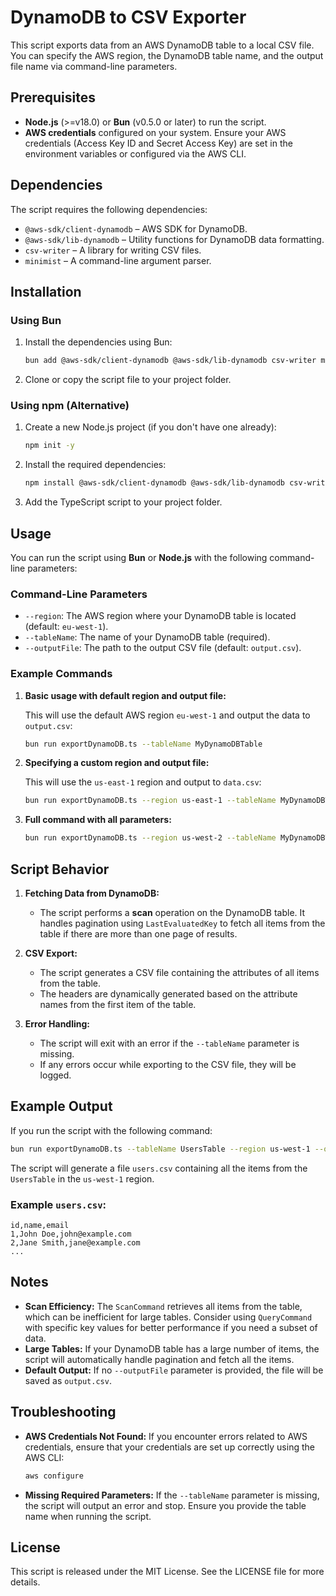 # DynamoDB to CSV Exporter

This script exports data from an AWS DynamoDB table to a local CSV file. You can specify the AWS region, the DynamoDB table name, and the output file name via command-line parameters.

## Prerequisites

- **Node.js** (>=v18.0) or **Bun** (v0.5.0 or later) to run the script.
- **AWS credentials** configured on your system. Ensure your AWS credentials (Access Key ID and Secret Access Key) are set in the environment variables or configured via the AWS CLI.

## Dependencies

The script requires the following dependencies:
- `@aws-sdk/client-dynamodb` – AWS SDK for DynamoDB.
- `@aws-sdk/lib-dynamodb` – Utility functions for DynamoDB data formatting.
- `csv-writer` – A library for writing CSV files.
- `minimist` – A command-line argument parser.

## Installation

### Using Bun

1. Install the dependencies using Bun:
   ```bash
   bun add @aws-sdk/client-dynamodb @aws-sdk/lib-dynamodb csv-writer minimist
   ```

2. Clone or copy the script file to your project folder.

### Using npm (Alternative)

1. Create a new Node.js project (if you don't have one already):
   ```bash
   npm init -y
   ```

2. Install the required dependencies:
   ```bash
   npm install @aws-sdk/client-dynamodb @aws-sdk/lib-dynamodb csv-writer minimist
   ```

3. Add the TypeScript script to your project folder.

## Usage

You can run the script using **Bun** or **Node.js** with the following command-line parameters:

### Command-Line Parameters

- `--region`: The AWS region where your DynamoDB table is located (default: `eu-west-1`).
- `--tableName`: The name of your DynamoDB table (required).
- `--outputFile`: The path to the output CSV file (default: `output.csv`).

### Example Commands

1. **Basic usage with default region and output file:**

   This will use the default AWS region `eu-west-1` and output the data to `output.csv`:
   ```bash
   bun run exportDynamoDB.ts --tableName MyDynamoDBTable
   ```

2. **Specifying a custom region and output file:**

   This will use the `us-east-1` region and output to `data.csv`:
   ```bash
   bun run exportDynamoDB.ts --region us-east-1 --tableName MyDynamoDBTable --outputFile data.csv
   ```

3. **Full command with all parameters:**

   ```bash
   bun run exportDynamoDB.ts --region us-west-2 --tableName MyDynamoDBTable --outputFile my_table_data.csv
   ```

## Script Behavior

1. **Fetching Data from DynamoDB:**
   - The script performs a **scan** operation on the DynamoDB table. It handles pagination using `LastEvaluatedKey` to fetch all items from the table if there are more than one page of results.

2. **CSV Export:**
   - The script generates a CSV file containing the attributes of all items from the table.
   - The headers are dynamically generated based on the attribute names from the first item of the table.

3. **Error Handling:**
   - The script will exit with an error if the `--tableName` parameter is missing.
   - If any errors occur while exporting to the CSV file, they will be logged.

## Example Output

If you run the script with the following command:

```bash
bun run exportDynamoDB.ts --tableName UsersTable --region us-west-1 --outputFile users.csv
```

The script will generate a file `users.csv` containing all the items from the `UsersTable` in the `us-west-1` region.

### Example `users.csv`:

```csv
id,name,email
1,John Doe,john@example.com
2,Jane Smith,jane@example.com
...
```

## Notes

- **Scan Efficiency:** The `ScanCommand` retrieves all items from the table, which can be inefficient for large tables. Consider using `QueryCommand` with specific key values for better performance if you need a subset of data.
- **Large Tables:** If your DynamoDB table has a large number of items, the script will automatically handle pagination and fetch all the items.
- **Default Output:** If no `--outputFile` parameter is provided, the file will be saved as `output.csv`.

## Troubleshooting

- **AWS Credentials Not Found:**
  If you encounter errors related to AWS credentials, ensure that your credentials are set up correctly using the AWS CLI:
  ```bash
  aws configure
  ```

- **Missing Required Parameters:**
  If the `--tableName` parameter is missing, the script will output an error and stop. Ensure you provide the table name when running the script.

## License

This script is released under the MIT License. See the LICENSE file for more details.

